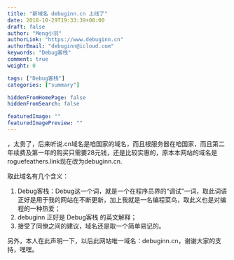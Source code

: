 ```yaml
---
title: "新域名 debuginn.cn 上线了"
date: 2018-10-29T19:33:39+08:00
draft: false
author: "Meng小羽"
authorLink: "https://www.debuginn.cn"
authorEmail: "debuginn@icloud.com"
keywords: "Debug客栈"
comment: true
weight: 0

tags: ["Debug客栈"]
categories: ["summary"]

hiddenFromHomePage: false
hiddenFromSearch: false

featuredImage: ""
featuredImagePreview: ""
---
```


，太贵了，后来听说.cn域名是咱国家的域名，而且根服务器在咱国家，而且第二年续费及第一年的购买只需要28元钱，还是比较实惠的，原本本网站的域名是roguefeathers.link现在改为debuginn.cn.

取此域名有几个含义：

1. Debug客栈：Debug这一个词，就是一个在程序员界的“调试”一词，取此词语正好是用于我的网站在不断更新，加上我就是一名编程菜鸟，取此义也是对编程的一种热爱； 
2. debuginn 正好是 Debug客栈 的英文解释； 
3. 接受了同僚之间的建议，域名还是取一个简单易记的。

另外，本人在此声明一下，以后此网站唯一域名：debuginn.cn，谢谢大家的支持，嘿嘿。